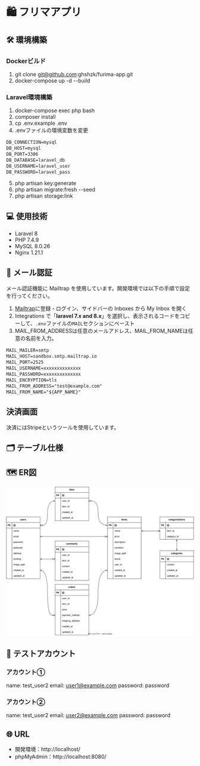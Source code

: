 # 🛍 フリマアプリ

## 🛠 環境構築
### Dockerビルド
1. git clone git@github.com:ghshzk/furima-app.git
2. docker-compose up -d --build

### Laravel環境構築
1. docker-compose exec php bash
2. composer install
3. cp .env.example .env
4. .envファイルの環境変数を変更
```
DB_CONNECTION=mysql
DB_HOST=mysql
DB_PORT=3306
DB_DATABASE=laravel_db
DB_USERNAME=laravel_user
DB_PASSWORD=laravel_pass
```
5. php artisan key:generate
6. php artisan migrate:fresh --seed
7. php artisan storage:link

## 💻 使用技術
- Laravel 8
- PHP 7.4.9
- MySQL 8.0.26
- Nginx 1.21.1

## 📧 メール認証
メール認証機能に Mailtrap を使用しています。開発環境では以下の手順で設定を行ってください。
1. [Mailtrap](https://mailtrap.io/)に登録・ログイン、サイドバーの Inboxes から My Inbox を開く
2. Integrations で「**laravel 7.x and 8.x**」を選択し、表示されるコードをコピーして、`.env`ファイルの`MAIL`セクションにペースト
3. MAIL_FROM_ADDRESSは任意のメールアドレス、MAIL_FROM_NAMEは任意の名前を入力。
```
MAIL_MAILER=smtp
MAIL_HOST=sandbox.smtp.mailtrap.io
MAIL_PORT=2525
MAIL_USERNAME=xxxxxxxxxxxxxx
MAIL_PASSWORD=xxxxxxxxxxxxxx
MAIL_ENCRYPTION=tls
MAIL_FROM_ADDRESS="test@example.com"
MAIL_FROM_NAME="${APP_NAME}"
```

## 決済画面
決済にはStripeというツールを使用しています。  


## 🗂 テーブル仕様

## 🗺 ER図
![ER図](/furima.drawio.svg)

## 🔑 テストアカウント
### アカウント①
name: test_user2
email: user1@example.com
password: password

### アカウント②
name: test_user2
email: user2@example.com
password: password

## 🌐 URL
- 開発環境：http://localhost/
- phpMyAdmin：http://localhost:8080/